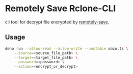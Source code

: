 # Remotely Save Rclone-CLI

cli tool for decrypt file encrypted by [remotely-save](https://github.com/remotely-save/remotely-save).

## Usage

```bash
deno run --allow-read --allow-write --unstable main.ts \
    --source=<source_file_path> \
    --target=<target_file_path> \
    --password=<password> \
    --action=<encrypt_or_decrypt>
```
